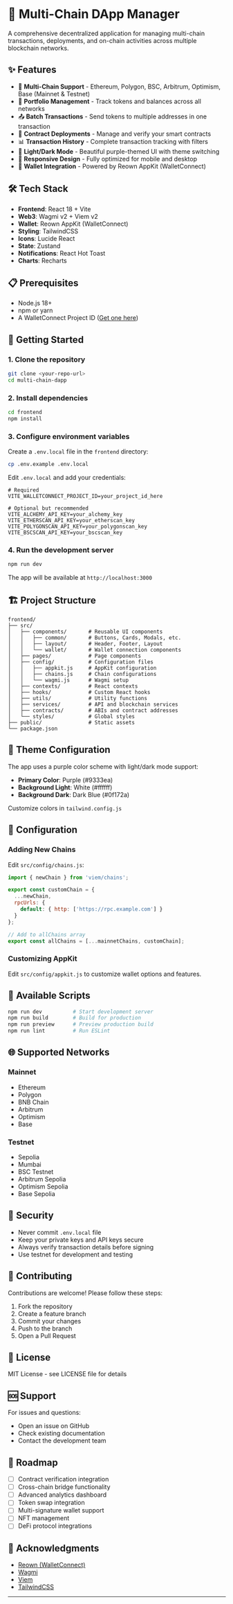 # 🚀 Multi-Chain DApp Manager

A comprehensive decentralized application for managing multi-chain transactions, deployments, and on-chain activities across multiple blockchain networks.

## ✨ Features

- 🔗 **Multi-Chain Support** - Ethereum, Polygon, BSC, Arbitrum, Optimism, Base (Mainnet & Testnet)
- 💼 **Portfolio Management** - Track tokens and balances across all networks
- 📤 **Batch Transactions** - Send tokens to multiple addresses in one transaction
- 📜 **Contract Deployments** - Manage and verify your smart contracts
- 📊 **Transaction History** - Complete transaction tracking with filters
- 🎨 **Light/Dark Mode** - Beautiful purple-themed UI with theme switching
- 📱 **Responsive Design** - Fully optimized for mobile and desktop
- 🔐 **Wallet Integration** - Powered by Reown AppKit (WalletConnect)

## 🛠️ Tech Stack

- **Frontend**: React 18 + Vite
- **Web3**: Wagmi v2 + Viem v2
- **Wallet**: Reown AppKit (WalletConnect)
- **Styling**: TailwindCSS
- **Icons**: Lucide React
- **State**: Zustand
- **Notifications**: React Hot Toast
- **Charts**: Recharts

## 📋 Prerequisites

- Node.js 18+ 
- npm or yarn
- A WalletConnect Project ID ([Get one here](https://cloud.walletconnect.com))

## 🚀 Getting Started

### 1. Clone the repository

```bash
git clone <your-repo-url>
cd multi-chain-dapp
```

### 2. Install dependencies

```bash
cd frontend
npm install
```

### 3. Configure environment variables

Create a `.env.local` file in the `frontend` directory:

```bash
cp .env.example .env.local
```

Edit `.env.local` and add your credentials:

```env
# Required
VITE_WALLETCONNECT_PROJECT_ID=your_project_id_here

# Optional but recommended
VITE_ALCHEMY_API_KEY=your_alchemy_key
VITE_ETHERSCAN_API_KEY=your_etherscan_key
VITE_POLYGONSCAN_API_KEY=your_polygonscan_key
VITE_BSCSCAN_API_KEY=your_bscscan_key
```

### 4. Run the development server

```bash
npm run dev
```

The app will be available at `http://localhost:3000`

## 🏗️ Project Structure

```
frontend/
├── src/
│   ├── components/       # Reusable UI components
│   │   ├── common/       # Buttons, Cards, Modals, etc.
│   │   ├── layout/       # Header, Footer, Layout
│   │   └── wallet/       # Wallet connection components
│   ├── pages/            # Page components
│   ├── config/           # Configuration files
│   │   ├── appkit.js     # AppKit configuration
│   │   ├── chains.js     # Chain configurations
│   │   └── wagmi.js      # Wagmi setup
│   ├── contexts/         # React contexts
│   ├── hooks/            # Custom React hooks
│   ├── utils/            # Utility functions
│   ├── services/         # API and blockchain services
│   ├── contracts/        # ABIs and contract addresses
│   └── styles/           # Global styles
├── public/               # Static assets
└── package.json
```

## 🎨 Theme Configuration

The app uses a purple color scheme with light/dark mode support:

- **Primary Color**: Purple (#9333ea)
- **Background Light**: White (#ffffff)
- **Background Dark**: Dark Blue (#0f172a)

Customize colors in `tailwind.config.js`

## 🔧 Configuration

### Adding New Chains

Edit `src/config/chains.js`:

```javascript
import { newChain } from 'viem/chains';

export const customChain = {
  ...newChain,
  rpcUrls: {
    default: { http: ['https://rpc.example.com'] }
  }
};

// Add to allChains array
export const allChains = [...mainnetChains, customChain];
```

### Customizing AppKit

Edit `src/config/appkit.js` to customize wallet options and features.

## 📝 Available Scripts

```bash
npm run dev          # Start development server
npm run build        # Build for production
npm run preview      # Preview production build
npm run lint         # Run ESLint
```

## 🌐 Supported Networks

### Mainnet
- Ethereum
- Polygon
- BNB Chain
- Arbitrum
- Optimism
- Base

### Testnet
- Sepolia
- Mumbai
- BSC Testnet
- Arbitrum Sepolia
- Optimism Sepolia
- Base Sepolia

## 🔐 Security

- Never commit `.env.local` file
- Keep your private keys and API keys secure
- Always verify transaction details before signing
- Use testnet for development and testing

## 🤝 Contributing

Contributions are welcome! Please follow these steps:

1. Fork the repository
2. Create a feature branch
3. Commit your changes
4. Push to the branch
5. Open a Pull Request

## 📄 License

MIT License - see LICENSE file for details

## 🆘 Support

For issues and questions:
- Open an issue on GitHub
- Check existing documentation
- Contact the development team

## 🎯 Roadmap

- [ ] Contract verification integration
- [ ] Cross-chain bridge functionality
- [ ] Advanced analytics dashboard
- [ ] Token swap integration
- [ ] Multi-signature wallet support
- [ ] NFT management
- [ ] DeFi protocol integrations

## 🙏 Acknowledgments

- [Reown (WalletConnect)](https://reown.com)
- [Wagmi](https://wagmi.sh)
- [Viem](https://viem.sh)
- [TailwindCSS](https://tailwindcss.com)

---
